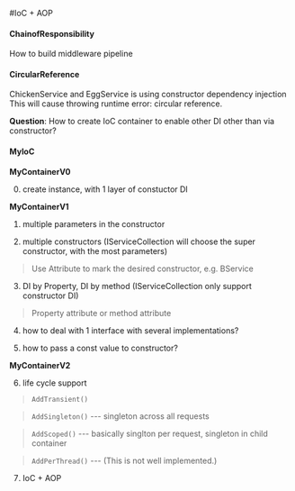 #IoC + AOP

#### ChainofResponsibility
How to build middleware pipeline

#### CircularReference
ChickenService and EggService is using constructor dependency injection
This will cause throwing runtime error: circular reference.

**Question**: How to create IoC container to enable other DI other than via constructor?

#### MyIoC

**MyContainerV0**

0. create instance, with 1 layer of constuctor DI

**MyContainerV1**
1. multiple parameters in the constructor

2. multiple constructors (IServiceCollection will choose the super constructor, with the most parameters)

>Use Attribute to mark the desired constructor, e.g. BService

3. DI by Property, DI by method (IServiceCollection only support constructor DI)

>Property attribute or method attribute

4. how to deal with 1 interface with several implementations?

5. how to pass a const value to constructor?

**MyContainerV2**

6. life cycle support

>`AddTransient()`

>`AddSingleton()` --- singleton across all requests

>`AddScoped()` --- basically singlton per request, singleton in child container

>`AddPerThread()` --- (This is not well implemented.)

7. IoC + AOP
